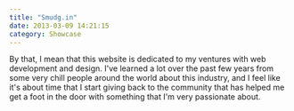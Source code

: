 ```yaml
---
title: "Smudg.in"
date: 2013-03-09 14:21:15
category: Showcase
---
```


By that, I mean that this website is dedicated to my ventures with web development and design. I've learned a lot over the past few years from some very chill people around the world about this industry, and I feel like it's about time that I start giving back to the community that has helped me get a foot in the door with something that I'm very passionate about.
